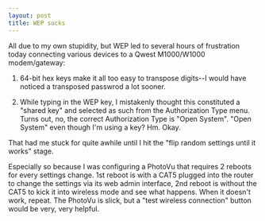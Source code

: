 ```yaml
---
layout: post
title: WEP sucks
---
```


All due to my own stupidity, but WEP led to several hours of frustration today connecting various devices to a Qwest M1000/W1000 modem/gateway:

1. 64-bit hex keys make it all too easy to transpose digits--I would have noticed a transposed passwrod a lot sooner.

2. While typing in the WEP key, I mistakenly thought this constituted a "shared key" and selected as such from the Authorization Type menu. Turns out, no, the correct Authorization Type is "Open System". "Open System" even though I'm using a key? Hm. Okay.

That had me stuck for quite awhile until I hit the "flip random settings until it works" stage.

Especially so because I was configuring a PhotoVu that requires 2 reboots for every settings change. 1st reboot is with a CAT5 plugged into the router to change the settings via its web admin interface, 2nd reboot is without the CAT5 to kick it into wireless mode and see what happens. When it doesn't work, repeat. The PhotoVu is slick, but a "test wireless connection" button would be very, very helpful.

